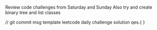 Review code challenges from Saturday and Sunday
Also try and create binary tree and list classes

// git commit msg template 
leetcode daily challenge solution qes.{ }